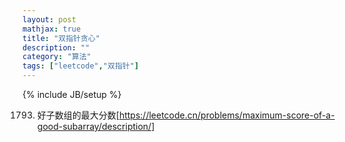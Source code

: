 ```yaml
---
layout: post
mathjax: true
title: "双指针贪心"
description: ""
category: "算法"
tags: ["leetcode","双指针"]
---
```

{% include JB/setup %}

1793. 好子数组的最大分数[https://leetcode.cn/problems/maximum-score-of-a-good-subarray/description/]


